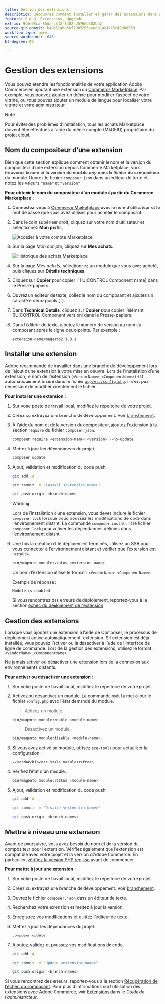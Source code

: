 ```yaml
---
title: Gestion des extensions
description: Découvrez comment installer et gérer des extensions dans Adobe Commerce sur l’infrastructure cloud.
feature: Cloud, Extensions, Upgrade
exl-id: 9c6e98ca-85da-4342-8402-d576eb382ba2
source-git-commit: b49a51aba56f79b5253eeacb1adf473f42bb8959
workflow-type: tm+mt
source-wordcount: '646'
ht-degree: 0%

---
```


# Gestion des extensions

Vous pouvez étendre les fonctionnalités de votre application Adobe Commerce en ajoutant une extension du [Commerce Marketplace](https://marketplace.magento.com). Par exemple, vous pouvez ajouter un thème pour modifier l’aspect de votre vitrine, ou vous pouvez ajouter un module de langue pour localiser votre vitrine et votre administrateur.

>[!NOTE]
>
>Pour éviter des problèmes d’installation, tous les achats Marketplace doivent être effectués à l’aide du même compte (MAGEID) propriétaire du projet cloud.

## Nom du compositeur d’une extension

Bien que cette section explique comment obtenir le nom et la version du compositeur d’une extension depuis Commerce Marketplace, vous trouverez le nom et la version du module _any_ dans le fichier du compositeur du module. Ouvrez le fichier `composer.json` dans un éditeur de texte et notez les valeurs `"name"` et `"version"` .

**Pour obtenir le nom du compositeur d’un module à partir du Commerce Marketplace** :

1. Connectez-vous à [Commerce Marketplace](https://marketplace.magento.com) avec le nom d’utilisateur et le mot de passe que vous avez utilisés pour acheter le composant.

1. Dans le coin supérieur droit, cliquez sur votre nom d’utilisateur et sélectionnez **Mon profil**.

   ![Accéder à votre compte Marketplace](../../assets/marketplace/my-profile.png)

1. Sur la page _Mon compte_, cliquez sur **Mes achats**.

   ![Historique des achats Marketplace](../../assets/marketplace/my-purchases.png)

1. Sur la page _Mes achats_, sélectionnez un module que vous avez acheté, puis cliquez sur **Détails techniques**.

1. Cliquez sur **Copier** pour copier l’ [!UICONTROL Component name] dans le Presse-papiers.

1. Ouvrez un éditeur de texte, collez le nom du composant et ajoutez un caractère deux-points (`:`).

1. Dans **Technical Details**, cliquez sur **Copier** pour copier l’élément [!UICONTROL Component version] dans le Presse-papiers.

1. Dans l’éditeur de texte, ajoutez le numéro de version au nom du composant après le signe deux-points. Par exemple :

   ```text
   extension-name/magento2:1.0.1
   ```

## Installer une extension

Adobe recommande de travailler dans une branche de développement lors de l’ajout d’une extension à votre mise en oeuvre. Lors de l’installation d’une extension, le nom de l’extension (`<VendorName>_<ComponentName>`) est automatiquement inséré dans le fichier [`app/etc/config.php`](https://experienceleague.adobe.com/docs/commerce-operations/configuration-guide/files/deployment-files.html). Il n’est pas nécessaire de modifier directement le fichier.

**Pour installer une extension** :

1. Sur votre poste de travail local, modifiez le répertoire de votre projet.

1. Créez ou extrayez une branche de développement. Voir [branchement](../development/cli-branches.md).

1. À l’aide du nom et de la version du compositeur, ajoutez l’extension à la section `require` du fichier `composer.json`.

   ```bash
   composer require <extension-name>:<version> --no-update
   ```

1. Mettez à jour les dépendances du projet.

   ```bash
   composer update
   ```

1. Ajout, validation et modification du code push.

   ```bash
   git add -A
   ```

   ```bash
   git commit -m "Install <extension-name>"
   ```

   ```bash
   git push origin <branch-name>
   ```

   >[!WARNING]
   >
   >Lors de l’installation d’une extension, vous devez inclure le fichier `composer.lock` lorsque vous poussez les modifications de code dans l’environnement distant. La commande `composer install` lit le fichier `composer.lock` pour activer les dépendances définies dans l’environnement distant.

1. Une fois la création et le déploiement terminés, utilisez un SSH pour vous connecter à l’environnement distant et vérifier que l’extension est installée.

   ```bash
   bin/magento module:status <extension-name>
   ```

   Un nom d’extension utilise le format : `<VendorName>_<ComponentName>`.

   Exemple de réponse :

   ```
   Module is enabled
   ```

   Si vous rencontrez des erreurs de déploiement, reportez-vous à la section [échec du déploiement de l&#39;extension](../deploy/recover-failed-deployment.md).

## Gestion des extensions

Lorsque vous ajoutez une extension à l’aide de Composer, le processus de déploiement active automatiquement l’extension. Si l’extension est déjà installée, vous pouvez l’activer ou la désactiver à l’aide de l’interface de ligne de commande. Lors de la gestion des extensions, utilisez le format : `<VendorName>_<ComponentName>`

Ne jamais activer ou désactiver une extension lors de la connexion aux environnements distants.

**Pour activer ou désactiver une extension** :

1. Sur votre poste de travail local, modifiez le répertoire de votre projet.

1. Activez ou désactivez un module. La commande `module` met à jour le fichier `config.php` avec l’état demandé du module.

   >Activez un module.

   ```bash
   bin/magento module:enable <module-name>
   ```

   >Désactivez un module.

   ```bash
   bin/magento module:disable <module-name>
   ```

1. Si vous avez activé un module, utilisez `ece-tools` pour actualiser la configuration.

   ```bash
   ./vendor/bin/ece-tools module:refresh
   ```

1. Vérifiez l’état d’un module.

   ```bash
   bin/magento module:status <module-name>
   ```

1. Ajout, validation et modification du code push.

   ```bash
   git add -A
   ```

   ```bash
   git commit -m "Disable <extension-name>"
   ```

   ```bash
   git push origin <branch-names>
   ```

## Mettre à niveau une extension

Avant de poursuivre, vous avez besoin du nom et de la version du compositeur pour l’extension. Vérifiez également que l’extension est compatible avec votre projet et la version d’Adobe Commerce. En particulier, [vérifiez la version PHP requise](https://experienceleague.adobe.com/docs/commerce-operations/installation-guide/system-requirements.html) avant de commencer.

**Pour mettre à jour une extension** :

1. Sur votre poste de travail local, modifiez le répertoire de votre projet.

1. Créez ou extrayez une branche de développement. Voir [branchement](../development/cli-branches.md).

1. Ouvrez le fichier `composer.json` dans un éditeur de texte.

1. Recherchez votre extension et mettez à jour la version.

1. Enregistrez vos modifications et quittez l’éditeur de texte.

1. Mettez à jour les dépendances du projet.

   ```bash
   composer update
   ```

1. Ajoutez, validez et poussez vos modifications de code.

   ```bash
   git add -A
   ```

   ```bash
   git commit -m "Update <extension-name>"
   ```

   ```bash
   git push origin <branch-names>
   ```

Si vous rencontrez des erreurs, reportez-vous à la section [Récupération de l’échec du composant](../deploy/recover-failed-deployment.md). Pour plus d’informations sur l’utilisation des extensions avec Adobe Commerce, voir [Extensions](https://experienceleague.adobe.com/docs/commerce-admin/start/resources/extensions.html) dans le _Guide de l’administrateur_.
